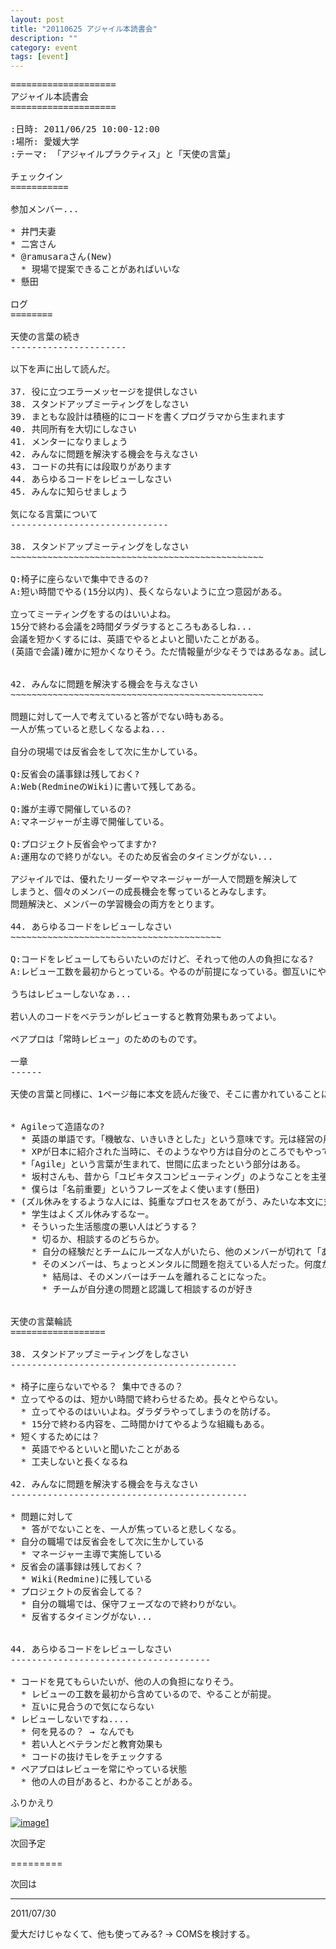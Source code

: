 ```yaml
---
layout: post
title: "20110625 アジャイル本読書会"
description: ""
category: event
tags: [event]
---
```


<pre>
====================
アジャイル本読書会
====================

:日時: 2011/06/25 10:00-12:00
:場所: 愛媛大学
:テーマ: 「アジャイルプラクティス」と「天使の言葉」

チェックイン
===========

参加メンバー...

* 井門夫妻
* 二宮さん
* @ramusaraさん(New)
  * 現場で提案できることがあればいいな
* 懸田

ログ
========

天使の言葉の続き
----------------------

以下を声に出して読んだ。

37. 役に立つエラーメッセージを提供しなさい
38. スタンドアップミーティングをしなさい
39. まともな設計は積極的にコードを書くプログラマから生まれます
40. 共同所有を大切にしなさい
41. メンターになりましょう
42. みんなに問題を解決する機会を与えなさい
43. コードの共有には段取りがあります
44. あらゆるコードをレビューしなさい
45. みんなに知らせましょう

気になる言葉について
------------------------------

38. スタンドアップミーティングをしなさい
~~~~~~~~~~~~~~~~~~~~~~~~~~~~~~~~~~~~~~~~~~~~~~~~

Q:椅子に座らないで集中できるの?
A:短い時間でやる(15分以内)、長くならないように立つ意図がある。

立ってミーティングをするのはいいよね。
15分で終わる会議を2時間ダラダラするところもあるしね...
会議を短かくするには、英語でやるとよいと聞いたことがある。
(英語で会議)確かに短かくなりそう。ただ情報量が少なそうではあるなぁ。試したい。


42. みんなに問題を解決する機会を与えなさい
~~~~~~~~~~~~~~~~~~~~~~~~~~~~~~~~~~~~~~~~~~~~~~~~

問題に対して一人で考えていると答がでない時もある。
一人が焦っていると悲しくなるよね...

自分の現場では反省会をして次に生かしている。

Q:反省会の議事録は残しておく?
A:Web(RedmineのWiki)に書いて残してある。

Q:誰が主導で開催しているの?
A:マネージャーが主導で開催している。

Q:プロジェクト反省会やってますか?
A:運用なので終りがない。そのため反省会のタイミングがない...

アジャイルでは、優れたリーダーやマネージャーが一人で問題を解決して
しまうと、個々のメンバーの成長機会を奪っているとみなします。
問題解決と、メンバーの学習機会の両方をとります。

44. あらゆるコードをレビューしなさい
~~~~~~~~~~~~~~~~~~~~~~~~~~~~~~~~~~~~~~~~

Q:コードをレビューしてもらいたいのだけど、それって他の人の負担になる?
A:レビュー工数を最初からとっている。やるのが前提になっている。御互いにやるので問題ない。

うちはレビューしないなぁ...

若い人のコードをベテランがレビューすると教育効果もあってよい。

ペアプロは「常時レビュー」のためのものです。

一章
------

天使の言葉と同様に、1ページ毎に本文を読んだ後で、そこに書かれていることについての感想、気になることを共有し、それぞれがコメントした。


* Agileって造語なの?
  * 英語の単語です。「機敏な、いきいきとした」という意味です。元は経営の用語であったという話もあります。
  * XPが日本に紹介された当時に、そのようなやり方は自分のところでもやっているというような意見がよくでていた。
  *「Agile」という言葉が生まれて、世間に広まったという部分はある。
  * 坂村さんも、昔から「ユビキタスコンピューティング」のようなことを主張していた。しかしよい名前がついていなかったので、広まらなかった。Globalに広めるためには、よい名前が重要だ。(井門)
  * 僕らは「名前重要」というフレーズをよく使います(懸田)
* (ズル休みをするような人には、鈍重なプロセスをあてがう、みたいな本文に対して)
  * 学生はよくズル休みするなー。
  * そういった生活態度の悪い人はどうする？
    * 切るか、相談するのどちらか。
    * 自分の経験だとチームにルーズな人がいたら、他のメンバーが切れて「あんなやつとは一緒に仕事できん」と言われた
    * そのメンバーは、ちょっとメンタルに問題を抱えている人だった。何度か相談したが、あまり改善されなかった。
      * 結局は、そのメンバーはチームを離れることになった。
      * チームが自分達の問題と認識して相談するのが好き


天使の言葉輪読
==================

38. スタンドアップミーティングをしなさい
-------------------------------------------

* 椅子に座らないでやる？ 集中できるの？
* 立ってやるのは、短かい時間で終わらせるため。長々とやらない。
  * 立ってやるのはいいよね。ダラダラやってしまうのを防げる。
  * 15分で終わる内容を、二時間かけてやるような組織もある。
* 短くするためには？
  * 英語でやるといいと聞いたことがある
  * 工夫しないと長くなるね

42. みんなに問題を解決する機会を与えなさい
---------------------------------------------

* 問題に対して
  * 答がでないことを、一人が焦っていると悲しくなる。
* 自分の職場では反省会をして次に生かしている
  * マネージャー主導で実施している
* 反省会の議事録は残しておく？
  * Wiki(Redmine)に残している
* プロジェクトの反省会してる？
  * 自分の職場では、保守フェーズなので終わりがない。
  * 反省するタイミングがない...


44. あらゆるコードをレビューしなさい
--------------------------------------

* コードを見てもらいたいが、他の人の負担になりそう。
  * レビューの工数を最初から含めているので、やることが前提。
  * 互いに見合うので気にならない
* レビューしないですね....
  * 何を見るの？ → なんでも
  * 若い人とベテランだと教育効果も
  * コードの抜けモレをチェックする
* ペアプロはレビューを常にやっている状態
  * 他の人の目があると、わかることがある。
</pre>

ふりかえり

[![image1](http://farm7.static.flickr.com/6125/5989321276_a9c311cfb9.jpg)](http://www.flickr.com/photos/kakeda/5989321276/)


次回予定

=========

次回は

-------------

2011/07/30

愛大だけじゃなくて、他も使ってみる? → COMSを検討する。
